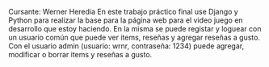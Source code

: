 Cursante: Werner Heredia
En este trabajo práctico final use Django y Python para realizar la base para la página web para el video juego en desarrollo que estoy haciendo. En la misma se puede registar y loguear con un usuario común que puede ver items, reseñas y agregar reseñas a gusto. Con el usuario admin (usuario: wrnr, contraseña: 1234) puede agregar, modificar o borrar items y reseñas a gusto.
